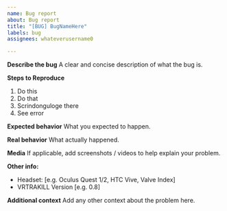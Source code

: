```yaml
---
name: Bug report
about: Bug report
title: "[BUG] BugNameHere"
labels: bug
assignees: whateverusername0

---
```


**Describe the bug**
A clear and concise description of what the bug is.

**Steps to Reproduce**
1. Do this
2. Do that
3. Scrindonguloge there
4. See error

**Expected behavior**
What you expected to happen.

**Real behavior**
What actually happened.

**Media**
If applicable, add screenshots / videos to help explain your problem.

**Other info:**
 - Headset: [e.g. Oculus Quest 1/2, HTC Vive, Valve Index]
 - VRTRAKILL Version [e.g. 0.8]

**Additional context**
Add any other context about the problem here.
